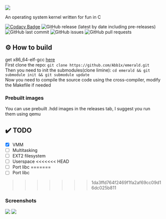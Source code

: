 <img src="https://media.discordapp.net/attachments/711643709753655350/779708791066984489/logo.png" align="center">
<p> An operating system kernel written for fun in C</p>

[![Codacy Badge](https://api.codacy.com/project/badge/Grade/c01428b7b3864d1f86eb1753c6c8deaf)](https://app.codacy.com/gh/Abb1x/emerald?utm_source=github.com&utm_medium=referral&utm_content=Abb1x/emerald&utm_campaign=Badge_Grade)
![GitHub release (latest by date including pre-releases)](https://img.shields.io/github/v/release/Abb1x/emerald?include_prereleases)
![GitHub last commit](https://img.shields.io/github/last-commit/Abb1x/emerald)
![GitHub issues](https://img.shields.io/github/issues-raw/Abb1x/emerald)
![GitHub pull requests](https://img.shields.io/github/issues-pr/Abb1x/emerald)

## ⚙️ How to build
get x86_64-elf-gcc [here](https://wiki.osdev.org/GCC_Cross-Compiler)
<br>
First clone the repo:
`git clone https://github.com/Abb1x/emerald.git`
<br>
Then you need to init the submodules(clone limine):
```cd emerald && git submodule init && git submodule update```
<br>
Now you need to compile the source code using the cross-compiler, modify the Makefile if needed

### Prebuilt images
You can use prebuilt .hdd images in the releases tab, I suggest you run them using qemu
## :heavy_check_mark: TODO

- [x] VMM
- [ ] Multitasking
- [ ] EXT2 filesystem
- [ ] Userspace
<<<<<<< HEAD
- [ ] Port libc
=======
- [ ] Port libc 
>>>>>>> 1da3ffd764f2469f1fa2af69cc09d16dc025b811
### Screenshots

<img src="https://cdn.discordapp.com/attachments/745313714747605105/773343861526364171/unknown.png">
<img src="https://media.discordapp.net/attachments/745313714747605105/773344029995040788/unknown.png">
